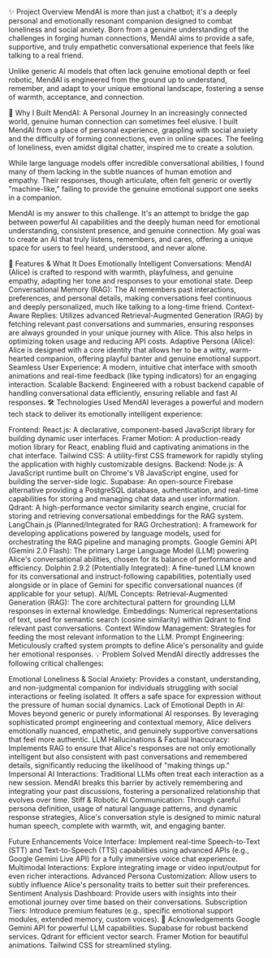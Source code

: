 ✨ Project Overview
MendAI is more than just a chatbot; it's a deeply personal and emotionally resonant companion designed to combat loneliness and social anxiety. Born from a genuine understanding of the challenges in forging human connections, MendAI aims to provide a safe, supportive, and truly empathetic conversational experience that feels like talking to a real friend.

Unlike generic AI models that often lack genuine emotional depth or feel robotic, MendAI is engineered from the ground up to understand, remember, and adapt to your unique emotional landscape, fostering a sense of warmth, acceptance, and connection.

🚀 Why I Built MendAI: A Personal Journey
In an increasingly connected world, genuine human connection can sometimes feel elusive. I built MendAI from a place of personal experience, grappling with social anxiety and the difficulty of forming connections, even in online spaces. The feeling of loneliness, even amidst digital chatter, inspired me to create a solution.

While large language models offer incredible conversational abilities, I found many of them lacking in the subtle nuances of human emotion and empathy. Their responses, though articulate, often felt generic or overtly "machine-like," failing to provide the genuine emotional support one seeks in a companion.

MendAI is my answer to this challenge. It's an attempt to bridge the gap between powerful AI capabilities and the deeply human need for emotional understanding, consistent presence, and genuine connection. My goal was to create an AI that truly listens, remembers, and cares, offering a unique space for users to feel heard, understood, and never alone.

🌟 Features & What It Does
Emotionally Intelligent Conversations: MendAI (Alice) is crafted to respond with warmth, playfulness, and genuine empathy, adapting her tone and responses to your emotional state.
Deep Conversational Memory (RAG): The AI remembers past interactions, preferences, and personal details, making conversations feel continuous and deeply personalized, much like talking to a long-time friend.
Context-Aware Replies: Utilizes advanced Retrieval-Augmented Generation (RAG) by fetching relevant past conversations and summaries, ensuring responses are always grounded in your unique journey with Alice. This also helps in optimizing token usage and reducing API costs.
Adaptive Persona (Alice): Alice is designed with a core identity that allows her to be a witty, warm-hearted companion, offering playful banter and genuine emotional support.
Seamless User Experience: A modern, intuitive chat interface with smooth animations and real-time feedback (like typing indicators) for an engaging interaction.
Scalable Backend: Engineered with a robust backend capable of handling conversational data efficiently, ensuring reliable and fast AI responses.
🛠️ Technologies Used
MendAI leverages a powerful and modern tech stack to deliver its emotionally intelligent experience:

Frontend:
React.js: A declarative, component-based JavaScript library for building dynamic user interfaces.
Framer Motion: A production-ready motion library for React, enabling fluid and captivating animations in the chat interface.
Tailwind CSS: A utility-first CSS framework for rapidly styling the application with highly customizable designs.
Backend:
Node.js: A JavaScript runtime built on Chrome's V8 JavaScript engine, used for building the server-side logic.
Supabase: An open-source Firebase alternative providing a PostgreSQL database, authentication, and real-time capabilities for storing and managing chat data and user information.
Qdrant: A high-performance vector similarity search engine, crucial for storing and retrieving conversational embeddings for the RAG system.
LangChain.js (Planned/Integrated for RAG Orchestration): A framework for developing applications powered by language models, used for orchestrating the RAG pipeline and managing prompts.
Google Gemini API (Gemini 2.0 Flash): The primary Large Language Model (LLM) powering Alice's conversational abilities, chosen for its balance of performance and efficiency.
Dolphin 2.9.2 (Potentially Integrated): A fine-tuned LLM known for its conversational and instruct-following capabilities, potentially used alongside or in place of Gemini for specific conversational nuances (if applicable for your setup).
AI/ML Concepts:
Retrieval-Augmented Generation (RAG): The core architectural pattern for grounding LLM responses in external knowledge.
Embeddings: Numerical representations of text, used for semantic search (cosine similarity) within Qdrant to find relevant past conversations.
Context Window Management: Strategies for feeding the most relevant information to the LLM.
Prompt Engineering: Meticulously crafted system prompts to define Alice's personality and guide her emotional responses.
💡 Problem Solved
MendAI directly addresses the following critical challenges:

Emotional Loneliness & Social Anxiety: Provides a constant, understanding, and non-judgmental companion for individuals struggling with social interactions or feeling isolated. It offers a safe space for expression without the pressure of human social dynamics.
Lack of Emotional Depth in AI: Moves beyond generic or purely informational AI responses. By leveraging sophisticated prompt engineering and contextual memory, Alice delivers emotionally nuanced, empathetic, and genuinely supportive conversations that feel more authentic.
LLM Hallucinations & Factual Inaccuracy: Implements RAG to ensure that Alice's responses are not only emotionally intelligent but also consistent with past conversations and remembered details, significantly reducing the likelihood of "making things up."
Impersonal AI Interactions: Traditional LLMs often treat each interaction as a new session. MendAI breaks this barrier by actively remembering and integrating your past discussions, fostering a personalized relationship that evolves over time.
Stiff & Robotic AI Communication: Through careful persona definition, usage of natural language patterns, and dynamic response strategies, Alice's conversation style is designed to mimic natural human speech, complete with warmth, wit, and engaging banter.

Future Enhancements
Voice Interface: Implement real-time Speech-to-Text (STT) and Text-to-Speech (TTS) capabilities using advanced APIs (e.g., Google Gemini Live API) for a fully immersive voice chat experience.
Multimodal Interactions: Explore integrating image or video input/output for even richer interactions.
Advanced Persona Customization: Allow users to subtly influence Alice's personality traits to better suit their preferences.
Sentiment Analysis Dashboard: Provide users with insights into their emotional journey over time based on their conversations.
Subscription Tiers: Introduce premium features (e.g., specific emotional support modules, extended memory, custom voices).
🙏 Acknowledgements
Google Gemini API for powerful LLM capabilities.
Supabase for robust backend services.
Qdrant for efficient vector search.
Framer Motion for beautiful animations.
Tailwind CSS for streamlined styling.